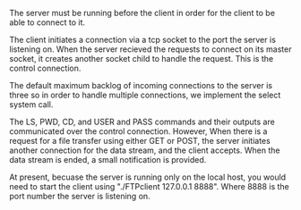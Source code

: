  
The server must be running before the client in order for the client to be able to connect to it. 

The client initiates a connection via a tcp socket to the port the server is listening on. When the server recieved the requests to connect on its master socket, it creates another socket child to handle the request. This is the control connection.

The default maximum backlog of incoming connections to the server is three so in order to handle multiple connections, we implement the select system call. 

The LS, PWD, CD, and USER and PASS commands and their outputs are communicated over the control connection. However, When there is a request for a file transfer using either GET or POST, the server initiates another connection for the data stream, and the client accepts. When the data stream is ended, a small notification is provided.


At present, becuase the server is running only on the local host, you would need to start the client using "./FTPclient 127.0.0.1 8888". Where 8888 is the port number the server is listening on.
 

